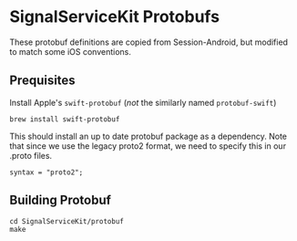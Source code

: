 # SignalServiceKit Protobufs

These protobuf definitions are copied from Session-Android, but modified
to match some iOS conventions.

## Prequisites

Install Apple's `swift-protobuf` (*not* the similarly named `protobuf-swift`)

    brew install swift-protobuf

This should install an up to date protobuf package as a dependency. Note that
since we use the legacy proto2 format, we need to specify this in our .proto
files.

    syntax = "proto2";

## Building Protobuf

    cd SignalServiceKit/protobuf
    make

